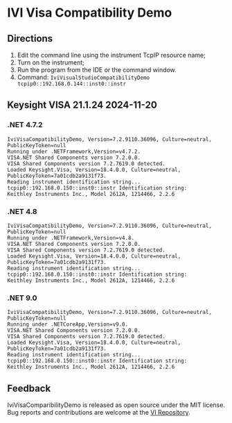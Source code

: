 # IVI Visa Compatibility Demo

## Directions

1. Edit the command line using the instrument TcpIP resource name;
1. Turn on the instrument;
1. Run the program from the IDE or the command window.
1. Command: `IviVisualStudioCompatibilityDemo tcpip0::192.168.0.144::inst0::instr` 

## Keysight VISA 21.1.24 2024-11-20

### .NET 4.7.2
```
IviVisaCompatibilityDemo, Version=7.2.9110.36096, Culture=neutral, PublicKeyToken=null
Running under .NETFramework,Version=v4.7.2.
VISA.NET Shared Components version 7.2.0.0.
VISA Shared Components version 7.2.7619.0 detected.
Loaded Keysight.Visa, Version=18.4.0.0, Culture=neutral, PublicKeyToken=7a01cdb2a9131f73.
Reading instrument identification string...
tcpip0::192.168.0.150::inst0::instr Identification string:
Keithley Instruments Inc., Model 2612A, 1214466, 2.2.6
```
### .NET 4.8
```
IviVisaCompatibilityDemo, Version=7.2.9110.36096, Culture=neutral, PublicKeyToken=null
Running under .NETFramework,Version=v4.8.
VISA.NET Shared Components version 7.2.0.0.
VISA Shared Components version 7.2.7619.0 detected.
Loaded Keysight.Visa, Version=18.4.0.0, Culture=neutral, PublicKeyToken=7a01cdb2a9131f73.
Reading instrument identification string...
tcpip0::192.168.0.150::inst0::instr Identification string:
Keithley Instruments Inc., Model 2612A, 1214466, 2.2.6
```

### .NET 9.0
```
IviVisaCompatibilityDemo, Version=7.2.9110.36096, Culture=neutral, PublicKeyToken=null
Running under .NETCoreApp,Version=v9.0.
VISA.NET Shared Components version 7.2.0.0.
VISA Shared Components version 7.2.7619.0 detected.
Loaded Keysight.Visa, Version=18.4.0.0, Culture=neutral, PublicKeyToken=7a01cdb2a9131f73.
Reading instrument identification string...
tcpip0::192.168.0.150::inst0::instr Identification string:
Keithley Instruments Inc., Model 2612A, 1214466, 2.2.6
```

## Feedback

IviVisaComparibilityDemo is released as open source under the MIT license.
Bug reports and contributions are welcome at the [VI Repository].

[VI Repository]: https://www.github.com/atecoder/ds.vi.ivi


